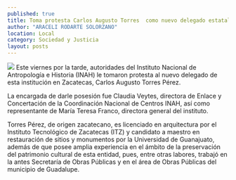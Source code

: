 ```yaml
---
published: true
title: Toma protesta Carlos Augusto Torres  como nuevo delegado estatal del INAH
author: "ARACELI RODARTE SOLORZANO"
location: Local
category: Sociedad y Justicia
layout: posts
---
```


![](http://i.imgur.com/U57DUyLm.jpg)
Este viernes por la tarde, autoridades del Instituto Nacional de Antropología e Historia (INAH) le tomaron protesta al nuevo delegado de esta institución en Zacatecas, Carlos Augusto Torres Pérez.

La encargada de darle posesión fue Claudia Veytes, directora de Enlace y Concertación de la Coordinación Nacional de Centros INAH, así como representante de María Teresa Franco, directora general del instituto.

Torres Pérez, de origen zacatecano, es licenciado en arquitectura por el Instituto Tecnológico de Zacatecas (ITZ) y candidato a maestro en restauración de sitios y monumentos por la Universidad de Guanajuato, además de que posee amplia experiencia en el ámbito de la preservación del patrimonio cultural de esta entidad, pues, entre otras labores, trabajó en la antes Secretaría de Obras Públicas y en el área de Obras Públicas del municipio de Guadalupe.
